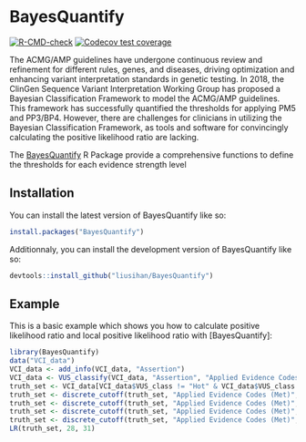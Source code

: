 
<!-- README.md is generated from README.Rmd. Please edit that file -->

# BayesQuantify

<!-- badges: start -->

[![R-CMD-check](https://github.com/liusihan/BayesQuantify/actions/workflows/R-CMD-check.yaml/badge.svg)](https://github.com/liusihan/BayesQuantify/actions/workflows/R-CMD-check.yaml)
[![Codecov test
coverage](https://codecov.io/gh/liusihan/BayesQuantify/branch/master/graph/badge.svg)](https://app.codecov.io/gh/liusihan/BayesQuantify?branch=master)
<!-- badges: end -->

The ACMG/AMP guidelines have undergone continuous review and refinement
for different rules, genes, and diseases, driving optimization and
enhancing variant interpretation standards in genetic testing. In 2018,
the ClinGen Sequence Variant Interpretation Working Group has proposed a
Bayesian Classification Framework to model the ACMG/AMP guidelines. This
framework has successfully quantified the thresholds for applying PM5
and PP3/BP4. However, there are challenges for clinicians in utilizing
the Bayesian Classification Framework, as tools and software for
convincingly calculating the positive likelihood ratio are lacking.

The [BayesQuantify](#bayesquantify) R Package provide a comprehensive
functions to define the thresholds for each evidence strength level

## Installation

You can install the latest version of BayesQuantify like so:

``` r
install.packages("BayesQuantify")
```

Additionnaly, you can install the development version of BayesQuantify like so:

``` r
devtools::install_github("liusihan/BayesQuantify")
```

## Example

This is a basic example which shows you how to calculate positive likelihood ratio and local positive likelihood ratio with [BayesQuantify]:

``` r
library(BayesQuantify)
data("VCI_data")
VCI_data <- add_info(VCI_data, "Assertion")
VCI_data <- VUS_classify(VCI_data, "Assertion", "Applied Evidence Codes (Met)")
truth_set <- VCI_data[VCI_data$VUS_class != "Hot" & VCI_data$VUS_class != "Warm" & VCI_data$VUS_class != "Tepid" & VCI_data$VUS_class != "NA", ]
truth_set <- discrete_cutoff(truth_set, "Applied Evidence Codes (Met)", criteria = "PM2")
truth_set <- discrete_cutoff(truth_set, "Applied Evidence Codes (Met)", criteria = "PP1")
truth_set <- discrete_cutoff(truth_set, "Applied Evidence Codes (Met)", criteria = "PM4")
truth_set <- discrete_cutoff(truth_set, "Applied Evidence Codes (Met)", criteria = "PM5")
LR(truth_set, 28, 31)
```

